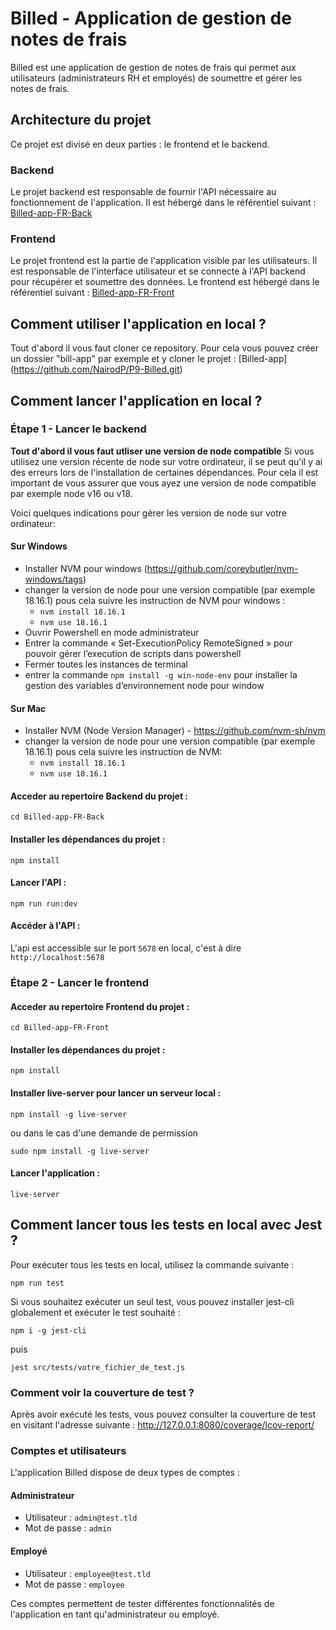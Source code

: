 # Billed - Application de gestion de notes de frais

Billed est une application de gestion de notes de frais qui permet aux utilisateurs (administrateurs RH et employés) de soumettre et gérer les notes de frais.

## Architecture du projet

Ce projet est divisé en deux parties : le frontend et le backend.

### Backend

Le projet backend est responsable de fournir l'API nécessaire au fonctionnement de l'application. Il est hébergé dans le référentiel suivant : [Billed-app-FR-Back](https://github.com/OpenClassrooms-Student-Center/Billed-app-FR-Back)

### Frontend

Le projet frontend est la partie de l'application visible par les utilisateurs. Il est responsable de l'interface utilisateur et se connecte à l'API backend pour récupérer et soumettre des données. Le frontend est hébergé dans le référentiel suivant : [Billed-app-FR-Front](https://github.com/OpenClassrooms-Student-Center/Billed-app-FR-Front)

## Comment utiliser l'application en local ?

Tout d'abord il vous faut cloner ce repository. Pour cela vous pouvez créer un dossier "bill-app" par exemple et y cloner le projet : [Billed-app] (https://github.com/NairodP/P9-Billed.git)

## Comment lancer l'application en local ?

### Étape 1 - Lancer le backend

**Tout d'abord il vous faut utliser une version de node compatible**
Si vous utilisez une version récente de node sur votre ordinateur, il se peut qu'il y ai des erreurs lors de l'installation de certaines dépendances. Pour cela il est important de vous assurer que vous ayez une version de node compatible par exemple node v16 ou v18. 

Voici quelques indications pour gérer les version de node sur votre ordinateur: 

#### Sur Windows
- Installer NVM pour windows (https://github.com/coreybutler/nvm-windows/tags)
- changer la version de node pour une version compatible (par exemple 18.16.1) pous cela suivre les instruction de NVM pour windows : 
    - `nvm install 18.16.1`
    - `nvm use 18.16.1`
- Ouvrir Powershell en mode administrateur
- Entrer la commande «  Set-ExecutionPolicy RemoteSigned » pour pouvoir gérer l’execution de scripts dans powershell
- Fermer toutes les instances de terminal
- entrer la commande `npm install -g win-node-env` pour installer la gestion des variables d’environnement node pour window

#### Sur Mac
- Installer NVM (Node Version Manager) - https://github.com/nvm-sh/nvm
- changer la version de node pour une version compatible (par exemple 18.16.1) pous cela suivre les instruction de NVM: 
    - `nvm install 18.16.1`
    - `nvm use 18.16.1`

#### Acceder au repertoire Backend du projet :

```
cd Billed-app-FR-Back
```

#### Installer les dépendances du projet :

```
npm install
```

#### Lancer l'API :

```
npm run run:dev
```

#### Accéder à l'API :

L'api est accessible sur le port `5678` en local, c'est à dire `http://localhost:5678`

### Étape 2 - Lancer le frontend

#### Acceder au repertoire Frontend du projet :

```
cd Billed-app-FR-Front
```

#### Installer les dépendances du projet :

```
npm install
```

#### Installer live-server pour lancer un serveur local :

```
npm install -g live-server
```
ou dans le cas d'une demande de permission
```
sudo npm install -g live-server
```

#### Lancer l'application :

```
live-server
```

## Comment lancer tous les tests en local avec Jest ?

Pour exécuter tous les tests en local, utilisez la commande suivante :

```
npm run test
```

Si vous souhaitez exécuter un seul test, vous pouvez installer jest-cli globalement et exécuter le test souhaité :

```
npm i -g jest-cli
```
puis
```
jest src/tests/votre_fichier_de_test.js
```

### Comment voir la couverture de test ?

Après avoir exécuté les tests, vous pouvez consulter la couverture de test en visitant l'adresse suivante : http://127.0.0.1:8080/coverage/lcov-report/

### Comptes et utilisateurs

L'application Billed dispose de deux types de comptes :

#### Administrateur

- Utilisateur : ```admin@test.tld```
- Mot de passe : ```admin```

#### Employé

- Utilisateur : ```employee@test.tld```
- Mot de passe : ```employee```

Ces comptes permettent de tester différentes fonctionnalités de l'application en tant qu'administrateur ou employé.